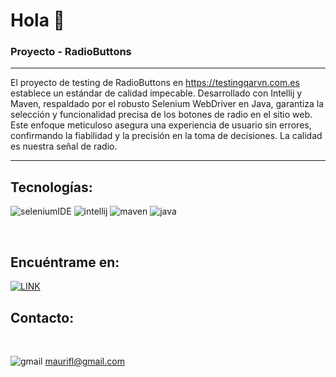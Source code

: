 
# Hola 👋
### Proyecto - RadioButtons

---

El proyecto de testing de RadioButtons en https://testingqarvn.com.es establece un estándar de calidad impecable. Desarrollado con Intellij y Maven, respaldado por el robusto Selenium WebDriver en Java, garantiza la selección y funcionalidad precisa de los botones de radio en el sitio web. Este enfoque meticuloso asegura una experiencia de usuario sin errores, confirmando la fiabilidad y la precisión en la toma de decisiones. La calidad es nuestra señal de radio.

---


## Tecnologías:
![seleniumIDE](https://github.com/maurifl/maurifl/assets/6419342/aec06bb5-ac30-4c86-8507-5e29f64c3a2f)
![intellij](https://github.com/maurifl/SeleniumWD/assets/6419342/64dd7a06-90f6-421a-b794-e7824aa7cc7c)
![maven](https://github.com/maurifl/SeleniumWD/assets/6419342/e376b16b-90e0-4987-ad0d-20f5f4f41cfa)
![java](https://github.com/maurifl/SeleniumWD/assets/6419342/fb08f708-3138-47d2-8636-af1232f6818e)


</br>

## Encuéntrame en:
[![LINK](https://img.shields.io/badge/https%3A%2F%2Fimg.shields.io%2Fbadge%2Fany_text-MAURIFL-blue?style=flat-square&logo=linkedin&logoColor=white&label=Linkedin&labelColor=black&color=blue
)](https://www.linkedin.com/in/maurifl/)

## Contacto:
</br>

![gmail](https://github.com/maurifl/maurifl/assets/6419342/2b8d0ec4-7c7d-4260-97a2-7df097c83b2d)
maurifl@gmail.com


